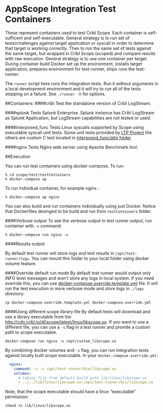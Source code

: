 # AppScope Integration Test Containers

These represent containers used to test Cribl Scope. Each container is self-sufficent and self-executable. 
General strategy is to run set of tests/challenges against target application or syscall in order to determine that target is working correctly.
Then to run the same set of tests against the same target, but wrapped in Cribl Scope (scoped) and compare results with raw execution.
General strategy is to use one container per target. During container build Docker set up the environment, installs target application,
prepares environment for test-runner, ships runs the test-runner.

The `runner` script here runs the integration tests. Run it without arguments
in a local development environment and it will try to run all of the tests
stopping on a failure. See `./runner -h` for options.

##Containers:
####cribl
Test the standalone version of Cribl LogStream. 

####splunk
Tests Splunk Enterprise. Splunk instance has Cribl LogStream as Splunk Application, but LogStream capabilities are not tested or used.

####interposed_func
Tests Linux syscalls supported by Scope using executable syscall unit tests. Some unit tests provided by [LTP Project](https://github.com/linux-test-project/ltp) 
the others are custom C test located in [interposed_func/altp folder](interposed_func/altp)

####nginx
Tests Nginx web server using Apache Benchmark tool.

##Execution

You can run test containers using docker-compose.
To run:
```
% cd scope/test/testContainers
% docker-compose up
```

To run individual container, for example nginx :
```
% docker-compose up nginx
```

You can also build and run containers individually using just Docker. Notice that Dockerfiles desinged to be build and run from `testContainers` folder.

####Verbose output
To see the verbose output in test runner output, run container with `-v` command:
```commandline
% docker-compose run nginx -v
```

####Results output

By default test runner will store logs and test results in `/opt/test-runner/logs`. You can mount this folder to your local folder using docker volume feature.

####Override default run mode
By default test runner would output only INFO level messages and won't store any logs in local system. 
If you need override this, you can use [docker-compose.override.template.yml](docker-compose.override.template.yml) file.
It will run the test execution in more verbose mode and store logs in `./logs` directory:
```commandline
cp docker-compose.override.template.yml docker-compose.override.yml
```

####Using different scope library file
By default tests will download and use a library executable from the http://cdn.cribl.io/dl/scope/latest/linux/libscope.so. 
If you want to use a different file, you can use a `-s` flag in a test runner and provide a custom path to scope executable.
```commandline
docker-compose run nginx -s /opt/custom_libscope.so
```
By combining docker volumes and `-s` flag, you can run integration tests against locally built scope executable. 
In your `docker.compose.override.yml`:
```yaml
  nginx:
    command: -v -s /opt/test-runner/bin/libscope.so
    volumes:
      # taking file from default build path lib/linux/libscope.so
      - ../../lib/linux/libscope.so:/opt/test-runner/bin/libscope.so
``` 
Note, that the scope executable should have a linux "executable" permission:
```commandline
chmod +x lib/linux/libscope.so
```
